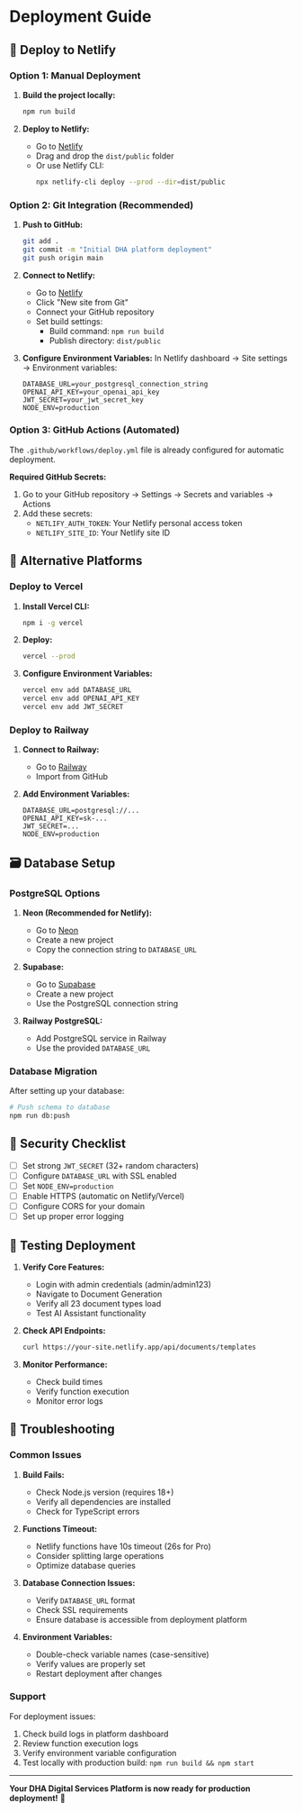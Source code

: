 # Deployment Guide

## 🚀 Deploy to Netlify

### Option 1: Manual Deployment

1. **Build the project locally:**
   ```bash
   npm run build
   ```

2. **Deploy to Netlify:**
   - Go to [Netlify](https://app.netlify.com)
   - Drag and drop the `dist/public` folder
   - Or use Netlify CLI:
     ```bash
     npx netlify-cli deploy --prod --dir=dist/public
     ```

### Option 2: Git Integration (Recommended)

1. **Push to GitHub:**
   ```bash
   git add .
   git commit -m "Initial DHA platform deployment"
   git push origin main
   ```

2. **Connect to Netlify:**
   - Go to [Netlify](https://app.netlify.com)
   - Click "New site from Git"
   - Connect your GitHub repository
   - Set build settings:
     - Build command: `npm run build`
     - Publish directory: `dist/public`

3. **Configure Environment Variables:**
   In Netlify dashboard → Site settings → Environment variables:
   ```
   DATABASE_URL=your_postgresql_connection_string
   OPENAI_API_KEY=your_openai_api_key
   JWT_SECRET=your_jwt_secret_key
   NODE_ENV=production
   ```

### Option 3: GitHub Actions (Automated)

The `.github/workflows/deploy.yml` file is already configured for automatic deployment.

**Required GitHub Secrets:**
1. Go to your GitHub repository → Settings → Secrets and variables → Actions
2. Add these secrets:
   - `NETLIFY_AUTH_TOKEN`: Your Netlify personal access token
   - `NETLIFY_SITE_ID`: Your Netlify site ID

## 🔧 Alternative Platforms

### Deploy to Vercel

1. **Install Vercel CLI:**
   ```bash
   npm i -g vercel
   ```

2. **Deploy:**
   ```bash
   vercel --prod
   ```

3. **Configure Environment Variables:**
   ```bash
   vercel env add DATABASE_URL
   vercel env add OPENAI_API_KEY
   vercel env add JWT_SECRET
   ```

### Deploy to Railway

1. **Connect to Railway:**
   - Go to [Railway](https://railway.app)
   - Import from GitHub

2. **Add Environment Variables:**
   ```
   DATABASE_URL=postgresql://...
   OPENAI_API_KEY=sk-...
   JWT_SECRET=...
   NODE_ENV=production
   ```

## 🗃️ Database Setup

### PostgreSQL Options

1. **Neon (Recommended for Netlify):**
   - Go to [Neon](https://neon.tech)
   - Create a new project
   - Copy the connection string to `DATABASE_URL`

2. **Supabase:**
   - Go to [Supabase](https://supabase.com)
   - Create a new project
   - Use the PostgreSQL connection string

3. **Railway PostgreSQL:**
   - Add PostgreSQL service in Railway
   - Use the provided `DATABASE_URL`

### Database Migration

After setting up your database:
```bash
# Push schema to database
npm run db:push
```

## 🔐 Security Checklist

- [ ] Set strong `JWT_SECRET` (32+ random characters)
- [ ] Configure `DATABASE_URL` with SSL enabled
- [ ] Set `NODE_ENV=production`
- [ ] Enable HTTPS (automatic on Netlify/Vercel)
- [ ] Configure CORS for your domain
- [ ] Set up proper error logging

## 🧪 Testing Deployment

1. **Verify Core Features:**
   - Login with admin credentials (admin/admin123)
   - Navigate to Document Generation
   - Verify all 23 document types load
   - Test AI Assistant functionality

2. **Check API Endpoints:**
   ```bash
   curl https://your-site.netlify.app/api/documents/templates
   ```

3. **Monitor Performance:**
   - Check build times
   - Verify function execution
   - Monitor error logs

## 🚨 Troubleshooting

### Common Issues

1. **Build Fails:**
   - Check Node.js version (requires 18+)
   - Verify all dependencies are installed
   - Check for TypeScript errors

2. **Functions Timeout:**
   - Netlify functions have 10s timeout (26s for Pro)
   - Consider splitting large operations
   - Optimize database queries

3. **Database Connection Issues:**
   - Verify `DATABASE_URL` format
   - Check SSL requirements
   - Ensure database is accessible from deployment platform

4. **Environment Variables:**
   - Double-check variable names (case-sensitive)
   - Verify values are properly set
   - Restart deployment after changes

### Support

For deployment issues:
1. Check build logs in platform dashboard
2. Review function execution logs
3. Verify environment variable configuration
4. Test locally with production build: `npm run build && npm start`

---

**Your DHA Digital Services Platform is now ready for production deployment!** 🎉